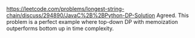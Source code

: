 https://leetcode.com/problems/longest-string-chain/discuss/294890/JavaC%2B%2BPython-DP-Solution
Agreed. This problem is a perfect example where top-down DP with memoization outperforms bottom up in time complexity.
​
​